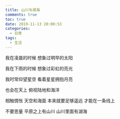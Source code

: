 ```yaml
---
title: 山川与湖海
comments: true
toc: true
date: 2019-11-13 20:00:53
categories:
  - 日常
tags:
  - 生活
---
```


我在凌晨的时候
想象过明早的太阳

我在下雨的时候
想象过彩虹的亮光

<!--more-->

我时常仰望星空
看着星星拥抱月亮

也会在天上
俯视陆地和海洋

相触惆怅
天空和海面
本来就要足够遥远
才能在一条线上

不要思量
平原之上有山川
山川里面有湖海